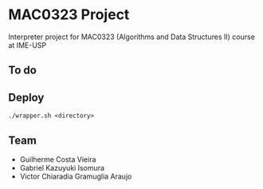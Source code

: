 # MAC0323 Project

Interpreter project for MAC0323 (Algorithms and Data Structures II) course at 
IME-USP

## To do

## Deploy

```
./wrapper.sh <directory>
```

## Team

* Guilherme Costa Vieira
* Gabriel Kazuyuki Isomura
* Victor Chiaradia Gramuglia Araujo
